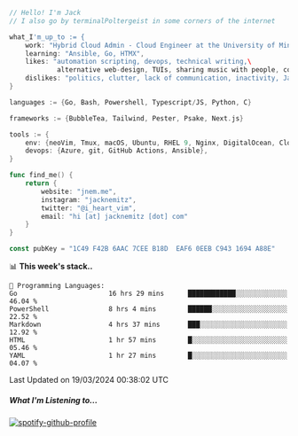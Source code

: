 ```go
// Hello! I'm Jack
// I also go by terminalPoltergeist in some corners of the internet

what_I'm_up_to := {
    work: "Hybrid Cloud Admin - Cloud Engineer at the University of Minnesota",
    learning: "Ansible, Go, HTMX",
    likes: "automation scripting, devops, technical writing,\
            alternative web-design, TUIs, sharing music with people, coffee",
    dislikes: "politics, clutter, lack of communication, inactivity, Java",
}

languages := {Go, Bash, Powershell, Typescript/JS, Python, C}

frameworks := {BubbleTea, Tailwind, Pester, Psake, Next.js}

tools := {
    env: {neoVim, Tmux, macOS, Ubuntu, RHEL 9, Nginx, DigitalOcean, Cloudflare},
    devops: {Azure, git, GitHub Actions, Ansible},
}

func find_me() {
    return {
        website: "jnem.me",
        instagram: "jacknemitz",
        twitter: "@i_heart_vim",
        email: "hi [at] jacknemitz [dot] com"
    }
}

const pubKey = "1C49 F42B 6AAC 7CEE B18D  EAF6 0EEB C943 1694 A88E"
```

<!--START_SECTION:waka-->
📊 **This week's stack..** 

```text
💬 Programming Languages: 
Go                       16 hrs 29 mins      ████████████░░░░░░░░░░░░░   46.04 % 
PowerShell               8 hrs 4 mins        ██████░░░░░░░░░░░░░░░░░░░   22.52 % 
Markdown                 4 hrs 37 mins       ███░░░░░░░░░░░░░░░░░░░░░░   12.92 % 
HTML                     1 hr 57 mins        █░░░░░░░░░░░░░░░░░░░░░░░░   05.46 % 
YAML                     1 hr 27 mins        █░░░░░░░░░░░░░░░░░░░░░░░░   04.07 % 
```


 Last Updated on 19/03/2024 00:38:02 UTC
<!--END_SECTION:waka-->

##### What I'm Listening to...

[![spotify-github-profile](https://spotify-github-profile.vercel.app/api/view?uid=jack.nemitz&cover_image=true&show_offline=true&bar_color=53b14f&bar_color_cover=false&background_color=121212FF)](https://spotify-github-profile.vercel.app/api/view?uid=jack.nemitz&redirect=true)
